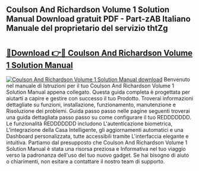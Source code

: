 ## Coulson And Richardson Volume 1 Solution Manual Download gratuit PDF - Part-zAB Italiano Manuale del proprietario del servizio thtZg

# <h2><a href="http://dfarnp.blite.top/?on=Coulson+And+Richardson+Volume+1+Solution+Manual">🔗Download 👉🔴 Coulson And Richardson Volume 1 Solution Manual</a></h2>

[![Coulson And Richardson Volume 1 Solution Manual download](https://i.imgur.com/lujVjoI.png)](http://dfarnp.blite.top/?on=Coulson+And+Richardson+Volume+1+Solution+Manual)
Benvenuto nel manuale di Istruzioni per il tuo Coulson And Richardson Volume 1 Solution Manual appena collegato. Questa guida completa è progettata per aiutarti a capire e gestire con successo il tuo Prodotto. Troverai informazioni dettagliate su funzioni, installazione, funzionamento, manutenzione e Risoluzione dei problemi. Guida passo passo nelle pagine seguenti troverai una guida dettagliata passo passo su come configurare il tuo REDDDDDDD. Le funzionalità REDDDDDDD includono L'autenticazione biometrica, L'integrazione della Casa Intelligente, gli aggiornamenti automatici e una Dashboard personalizzata, tutte accessibili tramite L'interfaccia elegante e intuitiva. Partiamo dal presupposto che Coulson And Richardson Volume 1 Solution Manual è stata una risorsa preziosa e Informativa nel tuo viaggio verso la padronanza dell'uso del tuo nuovo gadget. Se hai bisogno di aiuto o chiarimenti, non esitare a contattare il nostro team di supporto.
